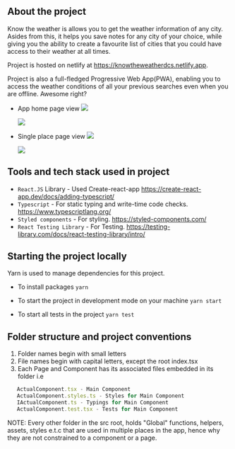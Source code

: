 ## About the project

Know the weather is allows you to get the weather information of any city. Asides from this, it helps you save notes for any city of your choice, while giving you the ability to create a favourite list of cities that you could have access to their weather at all times.

Project is hosted on netlify at https://knowtheweatherdcs.netlify.app.

Project is also a full-fledged Progressive Web App(PWA), enabling you to access the weather conditions of all your previous searches even when you are offline. Awesome right?

-   App home page view
    ![](https://res.cloudinary.com/phitgeek/image/upload/v1635769876/Screenshot_2021-11-01_at_1.35.44_PM_pnpggh.png)

    ![](https://res.cloudinary.com/phitgeek/image/upload/c_scale,w_371/v1635769867/Screenshot_2021-11-01_at_1.36.02_PM_ptsbim.png)

-   Single place page view
    ![](https://res.cloudinary.com/phitgeek/image/upload/v1635769702/Screenshot_2021-11-01_at_1.32.54_PM_o1mh07.png)

    ![](https://res.cloudinary.com/phitgeek/image/upload/c_scale,w_371/v1635769701/Screenshot_2021-11-01_at_1.33.12_PM_uabufh.png)

## Tools and tech stack used in project

-   `React.JS` Library - Used Create-react-app https://create-react-app.dev/docs/adding-typescript/
-   `Typescript` - For static typing and write-time code checks. https://www.typescriptlang.org/
-   `Styled components` - For styling. https://styled-components.com/
-   `React Testing Library` - For Testing. https://testing-library.com/docs/react-testing-library/intro/

## Starting the project locally

Yarn is used to manage dependencies for this project.

-   To install packages
    `yarn`

-   To start the project in development mode on your machine
    `yarn start`

-   To start all tests in the project
    `yarn test`

## Folder structure and project conventions

1. Folder names begin with small letters
2. File names begin with capital letters, except the root index.tsx
3. Each Page and Component has its associated files embedded in its folder i.e

```js
   ActualComponent.tsx - Main Component
   ActualComponent.styles.ts - Styles for Main Component
   IActualComponent.ts - Typings for Main Component
   ActualComponent.test.tsx - Tests for Main Component
```

NOTE: Every other folder in the src root, holds "Global" functions, helpers, assets, styles e.t.c that are used in multiple places in the app, hence why they are not constrained to a component or a page.
